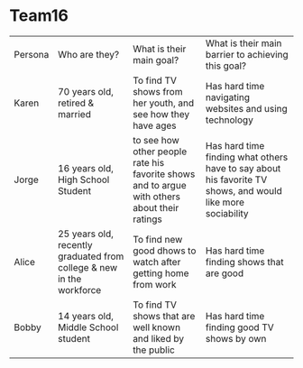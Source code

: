 # Team16
<table>
  <tr>
    <td>Persona</td>
    <td>Who are they?</td>
    <td>What is their main goal?</td>
    <td>What is their main barrier to achieving this goal?</td>
  </tr>
  
  <tr>
   <td>Karen</td>
   <td>70 years old, retired & married</td>
   <td>To find TV shows from her youth, and see how they have ages</td>
   <td>Has hard time navigating websites and using technology</td>
  </tr>

  <tr>
   <td>Jorge</td>
   <td>16 years old, High School Student</td>
   <td>to see how other people rate his favorite shows and to argue with others about their ratings</td>
   <td>Has hard time finding what others have to say about his favorite TV shows, and would like more sociability</td>
  </tr>


  <tr>
   <td>Alice</td>
   <td>25 years old, recently graduated from college & new in the workforce</td>
   <td>To find new good dhows to watch after getting home from work</td>
   <td>Has hard time finding shows that are good</td>
  </tr>
  
  <tr>
   <td>Bobby</td>
   <td>14 years old, Middle School student</td>
   <td>To find TV shows that are well known and liked by the public</td>
   <td>Has hard time finding good TV shows by own</td>
  </tr>
  
</table>
